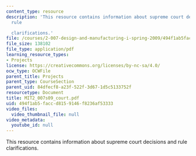 ```yaml
---
content_type: resource
description: 'This resource contains information about supreme court decisions and
  rule

  clarifications.'
file: /courses/2-007-design-and-manufacturing-i-spring-2009/494f1ab5faccd8159146f8236af53333_MIT2_007s09_court.pdf
file_size: 138102
file_type: application/pdf
learning_resource_types:
- Projects
license: https://creativecommons.org/licenses/by-nc-sa/4.0/
ocw_type: OCWFile
parent_title: Projects
parent_type: CourseSection
parent_uid: 84dfecf8-a23f-522f-3d67-1d5c5133752f
resourcetype: Document
title: MIT2_007s09_court.pdf
uid: 494f1ab5-facc-d815-9146-f8236af53333
video_files:
  video_thumbnail_file: null
video_metadata:
  youtube_id: null
---
```

This resource contains information about supreme court decisions and rule
clarifications.